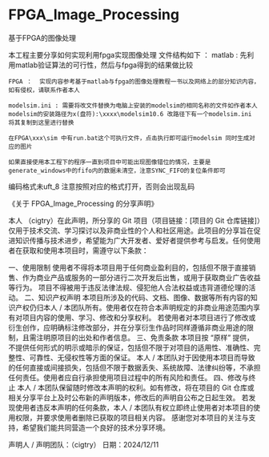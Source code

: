 # FPGA_Image_Processing
基于FPGA的图像处理

本工程主要分享如何实现利用fpga实现图像处理
文件结构如下 ：
	matlab : 先利用matlab验证算法的可行性，然后与fpga得到的结果做比较
 
	FPGA ： 	实现内容参考基于matlab与fpga的图像处理教程一书以及网络上的部分知识内容，如有侵权，请联系作者本人
 
	modelsim.ini : 需要将改文件替换为电脑上安装的modelsim的相同名称的文件如作者本人modelsim的安装路径为x(盘符):\xxxx\modelsim10.6 改路径下有一个modelsim.ini 将其复制到这里进行替换
 
	在FPGA\xxx\sim 中有run.bat这个可执行文件，点击执行即可运行modelsim 同时生成对应的图片
 
	如果直接使用本工程下的程序一直到项目中可能出现图像错位的情况，主要是generate_windows中的fifo内的数据未清空，注意SYNC_FIFO的复位条件即可
编码格式未uft_8 注意按照对应的格式打开，否则会出现乱码



《关于 FPGA_Image_Processing 的分享声明》

本人 （cigtry）在此声明，所分享的 Git 项目（项目链接：[项目的 Git 仓库链接]）仅用于技术交流、学习探讨以及非商业性的个人和社区用途。此项目的分享旨在促进知识传播与技术进步，希望能为广大开发者、爱好者提供参考与启发。任何使用者在获取和使用本项目时，需遵守以下条款：

一、使用限制
	使用者不得将本项目用于任何商业盈利目的，包括但不限于直接销售、作为商业产品或服务的一部分进行二次开发后出售，或用于获取商业广告收益等行为。
项目不得被用于违反法律法规、侵犯他人合法权益或违背道德伦理的活动。
二、知识产权声明
	本项目所涉及的代码、文档、图像、数据等所有内容的知识产权仍归本人 / 本团队所有。使用者仅在符合本声明规定的非商业用途范围内享有对项目内容的使用、学习、修改和分享权利。
若使用者对本项目进行了修改或衍生创作，应明确标注修改部分，并在分享衍生作品时同样遵循非商业用途的限制，且需注明原项目的出处和作者信息。
三、免责条款
	本项目按 “原样” 提供，不提供任何形式的明示或暗示的保证，包括但不限于对项目的适用性、准确性、完整性、可靠性、无侵权性等方面的保证。
本人 / 本团队对于因使用本项目而导致的任何直接或间接损失，包括但不限于数据丢失、系统故障、法律纠纷等，不承担任何责任。使用者应自行承担使用项目过程中的所有风险和责任。
四、修改与终止
	本人 / 本团队保留随时修改本声明的权利。如有修改，将在项目的 Git 仓库或相关分享平台上及时公布新的声明版本，修改后的声明自公布之日起生效。
若发现使用者违反本声明的任何条款，本人 / 本团队有权立即终止使用者对本项目的使用权限，并要求使用者删除已获取的项目相关内容。
感谢您对本项目的关注与支持，希望我们能共同营造一个良好的技术分享环境。

声明人 / 声明团队：（cigtry）
日期：2024/12/11
